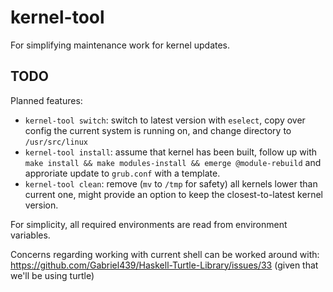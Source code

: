 # kernel-tool

For simplifying maintenance work for kernel updates.

## TODO

Planned features:

- `kernel-tool switch`: switch to latest version with `eselect`,
  copy over config the current system is running on, and change directory to `/usr/src/linux`
- `kernel-tool install`: assume that kernel has been built,
  follow up with `make install && make modules-install && emerge @module-rebuild`
  and approriate update to `grub.conf` with a template.
- `kernel-tool clean`: remove (`mv` to `/tmp` for safety) all kernels lower than current one,
  might provide an option to keep the closest-to-latest kernel version.

For simplicity, all required environments are read from environment variables.

Concerns regarding working with current shell can be worked around with: https://github.com/Gabriel439/Haskell-Turtle-Library/issues/33 (given that we'll be using turtle)
